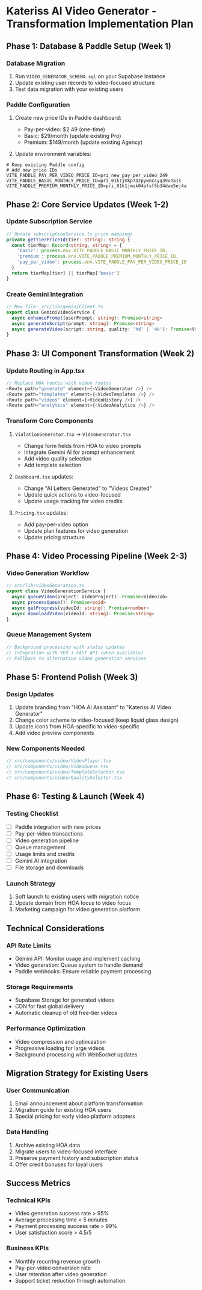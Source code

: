 # Kateriss AI Video Generator - Transformation Implementation Plan

## Phase 1: Database & Paddle Setup (Week 1)

### Database Migration
1. Run `VIDEO_GENERATOR_SCHEMA.sql` on your Supabase instance
2. Update existing user records to video-focused structure
3. Test data migration with your existing users

### Paddle Configuration
1. Create new price IDs in Paddle dashboard:
   - Pay-per-video: $2.49 (one-time)
   - Basic: $29/month (update existing Pro)
   - Premium: $149/month (update existing Agency)

2. Update environment variables:
```env
# Keep existing Paddle config
# Add new price IDs
VITE_PADDLE_PAY_PER_VIDEO_PRICE_ID=pri_new_pay_per_video_249
VITE_PADDLE_BASIC_MONTHLY_PRICE_ID=pri_01k1jmkp73zpywnccyq39vea1s
VITE_PADDLE_PREMIUM_MONTHLY_PRICE_ID=pri_01k1jmsk04pfsf5b34dwe5ej4a
```

## Phase 2: Core Service Updates (Week 1-2)

### Update Subscription Service
```typescript
// Update subscriptionService.ts price mappings
private getTierPriceId(tier: string): string {
  const tierMap: Record<string, string> = {
    'basic': process.env.VITE_PADDLE_BASIC_MONTHLY_PRICE_ID,
    'premium': process.env.VITE_PADDLE_PREMIUM_MONTHLY_PRICE_ID,
    'pay_per_video': process.env.VITE_PADDLE_PAY_PER_VIDEO_PRICE_ID
  }
  return tierMap[tier] || tierMap['basic']
}
```

### Create Gemini Integration
```typescript
// New file: src/lib/geminiClient.ts
export class GeminiVideoService {
  async enhancePrompt(userPrompt: string): Promise<string>
  async generateScript(prompt: string): Promise<string>
  async generateVideo(script: string, quality: 'hd' | '4k'): Promise<VideoResult>
}
```

## Phase 3: UI Component Transformation (Week 2)

### Update Routing in App.tsx
```typescript
// Replace HOA routes with video routes
<Route path="generate" element={<VideoGenerator />} />
<Route path="templates" element={<VideoTemplates />} />
<Route path="videos" element={<VideoHistory />} />
<Route path="analytics" element={<VideoAnalytics />} />
```

### Transform Core Components
1. `ViolationGenerator.tsx` → `VideoGenerator.tsx`
   - Change form fields from HOA to video prompts
   - Integrate Gemini AI for prompt enhancement
   - Add video quality selection
   - Add template selection

2. `Dashboard.tsx` updates:
   - Change "AI Letters Generated" to "Videos Created"
   - Update quick actions to video-focused
   - Update usage tracking for video credits

3. `Pricing.tsx` updates:
   - Add pay-per-video option
   - Update plan features for video generation
   - Update pricing structure

## Phase 4: Video Processing Pipeline (Week 2-3)

### Video Generation Workflow
```typescript
// src/lib/videoGeneration.ts
export class VideoGenerationService {
  async queueVideo(project: VideoProject): Promise<VideoJob>
  async processQueue(): Promise<void>
  async getProgress(videoId: string): Promise<number>
  async downloadVideo(videoId: string): Promise<string>
}
```

### Queue Management System
```typescript
// Background processing with status updates
// Integration with VEO 3 FAST API (when available)
// Fallback to alternative video generation services
```

## Phase 5: Frontend Polish (Week 3)

### Design Updates
1. Update branding from "HOA AI Assistant" to "Kateriss AI Video Generator"
2. Change color scheme to video-focused (keep liquid glass design)
3. Update icons from HOA-specific to video-specific
4. Add video preview components

### New Components Needed
```typescript
// src/components/video/VideoPlayer.tsx
// src/components/video/VideoQueue.tsx
// src/components/video/TemplateSelector.tsx
// src/components/video/QualitySelector.tsx
```

## Phase 6: Testing & Launch (Week 4)

### Testing Checklist
- [ ] Paddle integration with new prices
- [ ] Pay-per-video transactions
- [ ] Video generation pipeline
- [ ] Queue management
- [ ] Usage limits and credits
- [ ] Gemini AI integration
- [ ] File storage and downloads

### Launch Strategy
1. Soft launch to existing users with migration notice
2. Update domain from HOA focus to video focus
3. Marketing campaign for video generation platform

## Technical Considerations

### API Rate Limits
- Gemini API: Monitor usage and implement caching
- Video generation: Queue system to handle demand
- Paddle webhooks: Ensure reliable payment processing

### Storage Requirements
- Supabase Storage for generated videos
- CDN for fast global delivery
- Automatic cleanup of old free-tier videos

### Performance Optimization
- Video compression and optimization
- Progressive loading for large videos
- Background processing with WebSocket updates

## Migration Strategy for Existing Users

### User Communication
1. Email announcement about platform transformation
2. Migration guide for existing HOA users
3. Special pricing for early video platform adopters

### Data Handling
1. Archive existing HOA data
2. Migrate users to video-focused interface
3. Preserve payment history and subscription status
4. Offer credit bonuses for loyal users

## Success Metrics

### Technical KPIs
- Video generation success rate > 95%
- Average processing time < 5 minutes
- Payment processing success rate > 99%
- User satisfaction score > 4.5/5

### Business KPIs
- Monthly recurring revenue growth
- Pay-per-video conversion rate
- User retention after video generation
- Support ticket reduction through automation